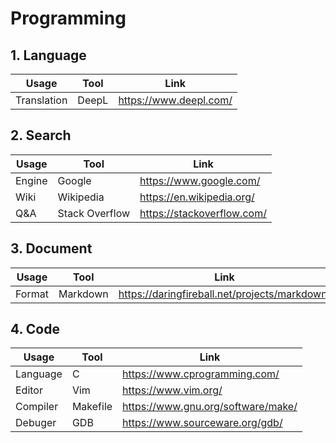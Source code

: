 # Programming

## 1. Language
| Usage       | Tool          | Link                      |
| ----------- | ------------- | ------------------------- |
| Translation | DeepL         | https://www.deepl.com/    |


## 2. Search
| Usage  | Tool           | Link                       |
| ------ | -------------- | -------------------------- |
| Engine | Google         | https://www.google.com/    |
| Wiki   | Wikipedia      | https://en.wikipedia.org/  |
| Q&A    | Stack Overflow | https://stackoverflow.com/ |


## 3. Document
| Usage       | Tool          | Link                      |
| ----------- | ------------- | ------------------------- |
| Format      | Markdown      | https://daringfireball.net/projects/markdown/ |

## 4. Code
| Usage      | Tool       | Link                       |
| ---------- | ---------- | -------------------------- |
| Language   | C          | https://www.cprogramming.com/ |
| Editor     | Vim        | https://www.vim.org/       |
| Compiler   | Makefile   | https://www.gnu.org/software/make/ |
| Debuger    | GDB        | https://www.sourceware.org/gdb/ |
